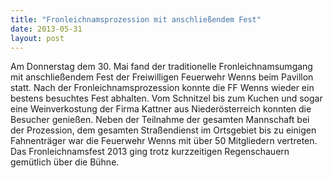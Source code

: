 ```yaml
---
title: "Fronleichnamsprozession mit anschließendem Fest"
date: 2013-05-31
layout: post
---
```


Am Donnerstag dem 30. Mai fand der traditionelle Fronleichnamsumgang mit anschließendem Fest der Freiwilligen Feuerwehr Wenns beim Pavillon statt. Nach der Fronleichnamsprozession konnte die FF Wenns wieder ein bestens besuchtes Fest abhalten. Vom Schnitzel bis zum Kuchen und sogar eine Weinverkostung der Firma Kattner aus Niederösterreich konnten die Besucher genießen. Neben der Teilnahme der gesamten Mannschaft bei der Prozession, dem gesamten Straßendienst im Ortsgebiet bis zu einigen Fahnenträger war die Feuerwehr Wenns mit über 50 Mitgliedern vertreten. Das Fronleichnamsfest 2013 ging trotz kurzzeitigen Regenschauern gemütlich über die Bühne.
